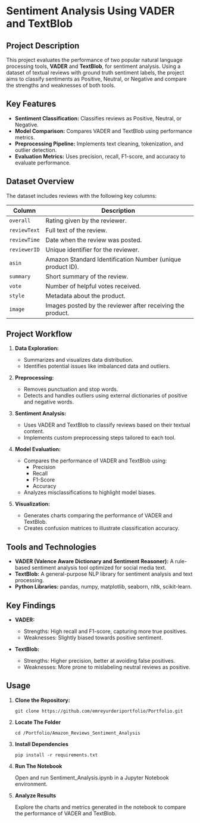 # Sentiment Analysis Using VADER and TextBlob

## Project Description

This project evaluates the performance of two popular natural language processing tools, **VADER** and **TextBlob**, for sentiment analysis. Using a dataset of textual reviews with ground truth sentiment labels, the project aims to classify sentiments as Positive, Neutral, or Negative and compare the strengths and weaknesses of both tools.

## Key Features

- **Sentiment Classification:** Classifies reviews as Positive, Neutral, or Negative.
- **Model Comparison:** Compares VADER and TextBlob using performance metrics.
- **Preprocessing Pipeline:** Implements text cleaning, tokenization, and outlier detection.
- **Evaluation Metrics:** Uses precision, recall, F1-score, and accuracy to evaluate performance.

## Dataset Overview

The dataset includes reviews with the following key columns:

| Column         | Description                                                                                  |
|-----------------|----------------------------------------------------------------------------------------------|
| `overall`      | Rating given by the reviewer.                                                               |
| `reviewText`   | Full text of the review.                                                                    |
| `reviewTime`   | Date when the review was posted.                                                            |
| `reviewerID`   | Unique identifier for the reviewer.                                                         |
| `asin`         | Amazon Standard Identification Number (unique product ID).                                  |
| `summary`      | Short summary of the review.                                                                |
| `vote`         | Number of helpful votes received.                                                           |
| `style`        | Metadata about the product.                                                                 |
| `image`        | Images posted by the reviewer after receiving the product.                                  |

## Project Workflow

1. **Data Exploration:**
   - Summarizes and visualizes data distribution.
   - Identifies potential issues like imbalanced data and outliers.

2. **Preprocessing:**
   - Removes punctuation and stop words.
   - Detects and handles outliers using external dictionaries of positive and negative words.

3. **Sentiment Analysis:**
   - Uses VADER and TextBlob to classify reviews based on their textual content.
   - Implements custom preprocessing steps tailored to each tool.

4. **Model Evaluation:**
   - Compares the performance of VADER and TextBlob using:
     - Precision
     - Recall
     - F1-Score
     - Accuracy
   - Analyzes misclassifications to highlight model biases.

5. **Visualization:**
   - Generates charts comparing the performance of VADER and TextBlob.
   - Creates confusion matrices to illustrate classification accuracy.

## Tools and Technologies

- **VADER (Valence Aware Dictionary and Sentiment Reasoner):** A rule-based sentiment analysis tool optimized for social media text.
- **TextBlob:** A general-purpose NLP library for sentiment analysis and text processing.
- **Python Libraries:** pandas, numpy, matplotlib, seaborn, nltk, scikit-learn.

## Key Findings

- **VADER:**
  - Strengths: High recall and F1-score, capturing more true positives.
  - Weaknesses: Slightly biased towards positive sentiment.

- **TextBlob:**
  - Strengths: Higher precision, better at avoiding false positives.
  - Weaknesses: More prone to mislabeling neutral reviews as positive.

## Usage

1. **Clone the Repository:**
   
   `git clone https://github.com/emreyurderiportfolio/Portfolio.git`

2. **Locate The Folder**
   
   `cd /Portfolio/Amazon_Reviews_Sentiment_Analysis`
   
3. **Install Dependencies**

    `pip install -r requirements.txt`

4. **Run The Notebook**
   
   Open and run Sentiment_Analysis.ipynb in a Jupyter Notebook environment.

5. **Analyze Results**

    Explore the charts and metrics generated in the notebook to compare the performance of VADER and TextBlob.

